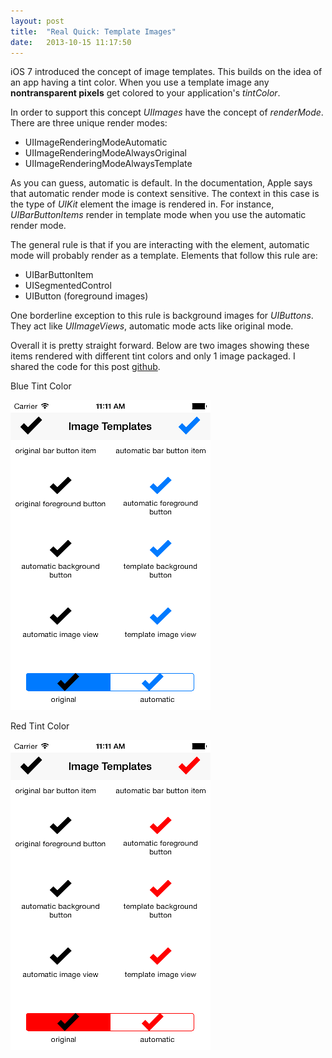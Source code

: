 ```yaml
---
layout: post
title:  "Real Quick: Template Images"
date:   2013-10-15 11:17:50
---
```


iOS 7 introduced the concept of image templates. This builds on the idea of an app having a tint color. When you use a template image any **nontransparent pixels** get colored to your application's *tintColor*. 

In order to support this concept *UIImages* have the concept of *renderMode*. There are three unique render modes:

- UIImageRenderingModeAutomatic
- UIImageRenderingModeAlwaysOriginal
- UIImageRenderingModeAlwaysTemplate

As you can guess, automatic is default. In the documentation, Apple says that automatic render mode is context sensitive. The context in this case is the type of *UIKit* element the image is rendered in. For instance, *UIBarButtonItems* render in template mode when you use the automatic render mode.

The general rule is that if you are interacting with the element, automatic mode will probably render as a template. Elements that follow this rule are:

- UIBarButtonItem
- UISegmentedControl
- UIButton (foreground images)

One borderline exception to this rule is background images for *UIButtons*. They act like *UIImageViews*, automatic mode acts like original mode.

Overall it is pretty straight forward. Below are two images showing these items rendered with different tint colors and only 1 image packaged. I shared the code for this post [github](https://github.com/schlu/TemplateImageTest).


<div class="row">

  <div class="text-center screen_shot span6">
    <p class="caption">Blue Tint Color</p>
    <img src="/img/template_images/blue.png" alt="Blue Tint Color" />
  </div> 

  <div class="text-center screen_shot span6">
    <p class="caption">Red Tint Color</p>
    <img src="/img/template_images/red.png" alt="Red Tint Color" />
  </div> 
</div>